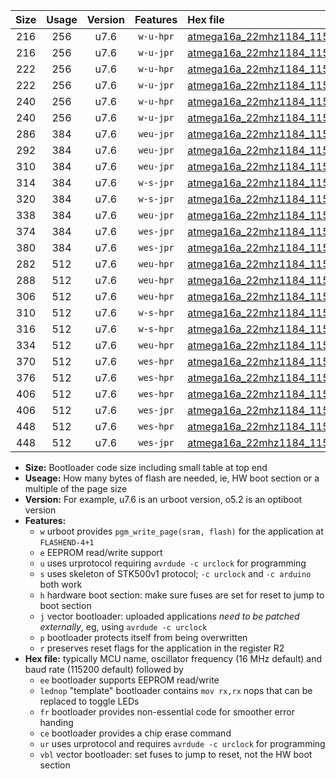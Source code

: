 |Size|Usage|Version|Features|Hex file|
|:-:|:-:|:-:|:-:|:--|
|216|256|u7.6|`w-u-hpr`|[atmega16a_22mhz1184_115200bps_ur.hex](https://raw.githubusercontent.com/stefanrueger/urboot/main/atmega16a_22mhz1184_115200bps_ur.hex)|
|216|256|u7.6|`w-u-jpr`|[atmega16a_22mhz1184_115200bps_ur_vbl.hex](https://raw.githubusercontent.com/stefanrueger/urboot/main/atmega16a_22mhz1184_115200bps_ur_vbl.hex)|
|222|256|u7.6|`w-u-hpr`|[atmega16a_22mhz1184_115200bps_lednop_ur.hex](https://raw.githubusercontent.com/stefanrueger/urboot/main/atmega16a_22mhz1184_115200bps_lednop_ur.hex)|
|222|256|u7.6|`w-u-jpr`|[atmega16a_22mhz1184_115200bps_lednop_ur_vbl.hex](https://raw.githubusercontent.com/stefanrueger/urboot/main/atmega16a_22mhz1184_115200bps_lednop_ur_vbl.hex)|
|240|256|u7.6|`w-u-hpr`|[atmega16a_22mhz1184_115200bps_lednop_fr_ur.hex](https://raw.githubusercontent.com/stefanrueger/urboot/main/atmega16a_22mhz1184_115200bps_lednop_fr_ur.hex)|
|240|256|u7.6|`w-u-jpr`|[atmega16a_22mhz1184_115200bps_lednop_fr_ur_vbl.hex](https://raw.githubusercontent.com/stefanrueger/urboot/main/atmega16a_22mhz1184_115200bps_lednop_fr_ur_vbl.hex)|
|286|384|u7.6|`weu-jpr`|[atmega16a_22mhz1184_115200bps_ee_ur_vbl.hex](https://raw.githubusercontent.com/stefanrueger/urboot/main/atmega16a_22mhz1184_115200bps_ee_ur_vbl.hex)|
|292|384|u7.6|`weu-jpr`|[atmega16a_22mhz1184_115200bps_ee_lednop_ur_vbl.hex](https://raw.githubusercontent.com/stefanrueger/urboot/main/atmega16a_22mhz1184_115200bps_ee_lednop_ur_vbl.hex)|
|310|384|u7.6|`weu-jpr`|[atmega16a_22mhz1184_115200bps_ee_lednop_fr_ur_vbl.hex](https://raw.githubusercontent.com/stefanrueger/urboot/main/atmega16a_22mhz1184_115200bps_ee_lednop_fr_ur_vbl.hex)|
|314|384|u7.6|`w-s-jpr`|[atmega16a_22mhz1184_115200bps_vbl.hex](https://raw.githubusercontent.com/stefanrueger/urboot/main/atmega16a_22mhz1184_115200bps_vbl.hex)|
|320|384|u7.6|`w-s-jpr`|[atmega16a_22mhz1184_115200bps_lednop_vbl.hex](https://raw.githubusercontent.com/stefanrueger/urboot/main/atmega16a_22mhz1184_115200bps_lednop_vbl.hex)|
|338|384|u7.6|`weu-jpr`|[atmega16a_22mhz1184_115200bps_ee_lednop_fr_ce_ur_vbl.hex](https://raw.githubusercontent.com/stefanrueger/urboot/main/atmega16a_22mhz1184_115200bps_ee_lednop_fr_ce_ur_vbl.hex)|
|374|384|u7.6|`wes-jpr`|[atmega16a_22mhz1184_115200bps_ee_vbl.hex](https://raw.githubusercontent.com/stefanrueger/urboot/main/atmega16a_22mhz1184_115200bps_ee_vbl.hex)|
|380|384|u7.6|`wes-jpr`|[atmega16a_22mhz1184_115200bps_ee_lednop_vbl.hex](https://raw.githubusercontent.com/stefanrueger/urboot/main/atmega16a_22mhz1184_115200bps_ee_lednop_vbl.hex)|
|282|512|u7.6|`weu-hpr`|[atmega16a_22mhz1184_115200bps_ee_ur.hex](https://raw.githubusercontent.com/stefanrueger/urboot/main/atmega16a_22mhz1184_115200bps_ee_ur.hex)|
|288|512|u7.6|`weu-hpr`|[atmega16a_22mhz1184_115200bps_ee_lednop_ur.hex](https://raw.githubusercontent.com/stefanrueger/urboot/main/atmega16a_22mhz1184_115200bps_ee_lednop_ur.hex)|
|306|512|u7.6|`weu-hpr`|[atmega16a_22mhz1184_115200bps_ee_lednop_fr_ur.hex](https://raw.githubusercontent.com/stefanrueger/urboot/main/atmega16a_22mhz1184_115200bps_ee_lednop_fr_ur.hex)|
|310|512|u7.6|`w-s-hpr`|[atmega16a_22mhz1184_115200bps.hex](https://raw.githubusercontent.com/stefanrueger/urboot/main/atmega16a_22mhz1184_115200bps.hex)|
|316|512|u7.6|`w-s-hpr`|[atmega16a_22mhz1184_115200bps_lednop.hex](https://raw.githubusercontent.com/stefanrueger/urboot/main/atmega16a_22mhz1184_115200bps_lednop.hex)|
|334|512|u7.6|`weu-hpr`|[atmega16a_22mhz1184_115200bps_ee_lednop_fr_ce_ur.hex](https://raw.githubusercontent.com/stefanrueger/urboot/main/atmega16a_22mhz1184_115200bps_ee_lednop_fr_ce_ur.hex)|
|370|512|u7.6|`wes-hpr`|[atmega16a_22mhz1184_115200bps_ee.hex](https://raw.githubusercontent.com/stefanrueger/urboot/main/atmega16a_22mhz1184_115200bps_ee.hex)|
|376|512|u7.6|`wes-hpr`|[atmega16a_22mhz1184_115200bps_ee_lednop.hex](https://raw.githubusercontent.com/stefanrueger/urboot/main/atmega16a_22mhz1184_115200bps_ee_lednop.hex)|
|406|512|u7.6|`wes-hpr`|[atmega16a_22mhz1184_115200bps_ee_lednop_fr.hex](https://raw.githubusercontent.com/stefanrueger/urboot/main/atmega16a_22mhz1184_115200bps_ee_lednop_fr.hex)|
|406|512|u7.6|`wes-jpr`|[atmega16a_22mhz1184_115200bps_ee_lednop_fr_vbl.hex](https://raw.githubusercontent.com/stefanrueger/urboot/main/atmega16a_22mhz1184_115200bps_ee_lednop_fr_vbl.hex)|
|448|512|u7.6|`wes-hpr`|[atmega16a_22mhz1184_115200bps_ee_lednop_fr_ce.hex](https://raw.githubusercontent.com/stefanrueger/urboot/main/atmega16a_22mhz1184_115200bps_ee_lednop_fr_ce.hex)|
|448|512|u7.6|`wes-jpr`|[atmega16a_22mhz1184_115200bps_ee_lednop_fr_ce_vbl.hex](https://raw.githubusercontent.com/stefanrueger/urboot/main/atmega16a_22mhz1184_115200bps_ee_lednop_fr_ce_vbl.hex)|

- **Size:** Bootloader code size including small table at top end
- **Useage:** How many bytes of flash are needed, ie, HW boot section or a multiple of the page size
- **Version:** For example, u7.6 is an urboot version, o5.2 is an optiboot version
- **Features:**
  + `w` urboot provides `pgm_write_page(sram, flash)` for the application at `FLASHEND-4+1`
  + `e` EEPROM read/write support
  + `u` uses urprotocol requiring `avrdude -c urclock` for programming
  + `s` uses skeleton of STK500v1 protocol; `-c urclock` and `-c arduino` both work
  + `h` hardware boot section: make sure fuses are set for reset to jump to boot section
  + `j` vector bootloader: uploaded applications *need to be patched externally*, eg, using `avrdude -c urclock`
  + `p` bootloader protects itself from being overwritten
  + `r` preserves reset flags for the application in the register R2
- **Hex file:** typically MCU name, oscillator frequency (16 MHz default) and baud rate (115200 default) followed by
  + `ee` bootloader supports EEPROM read/write
  + `lednop` "template" bootloader contains `mov rx,rx` nops that can be replaced to toggle LEDs
  + `fr` bootloader provides non-essential code for smoother error handing
  + `ce` bootloader provides a chip erase command
  + `ur` uses urprotocol and requires `avrdude -c urclock` for programming
  + `vbl` vector bootloader: set fuses to jump to reset, not the HW boot section
